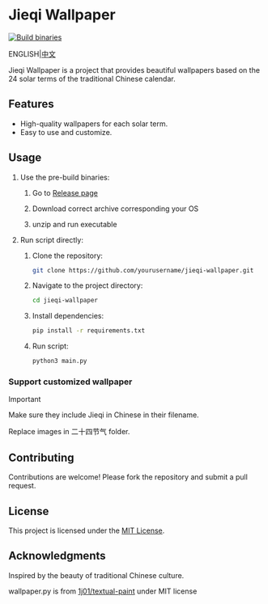 # Jieqi Wallpaper

[![Build binaries](https://github.com/steven-cmy/jieqi-wallpaper/actions/workflows/build.yml/badge.svg)](https://github.com/steven-cmy/jieqi-wallpaper/actions/workflows/build.yml)

ENGLISH|[中文](README-zh-CN.md)

Jieqi Wallpaper is a project that provides beautiful wallpapers based on the 24 solar terms of the traditional Chinese calendar.

## Features

- High-quality wallpapers for each solar term.
- Easy to use and customize.

## Usage

1. Use the pre-build binaries:

    1. Go to [Release page](https://github.com/steven-cmy/jieqi-wallpaper/releases)

    2. Download correct archive corresponding your OS

    3. unzip and run executable

2. Run script directly:
   1. Clone the repository:

        ```bash
        git clone https://github.com/yourusername/jieqi-wallpaper.git
        ```

   2. Navigate to the project directory:

       ```bash
       cd jieqi-wallpaper
       ```

   3. Install dependencies:

       ```bash
       pip install -r requirements.txt
       ```

   4. Run script:

       ```bash
       python3 main.py
       ```

### Support customized wallpaper

> [!IMPORTANT]  
> Make sure they include Jieqi in Chinese in their filename.

Replace images in 二十四节气 folder.

## Contributing

Contributions are welcome! Please fork the repository and submit a pull request.

## License

This project is licensed under the [MIT License](LICENSE).

## Acknowledgments

Inspired by the beauty of traditional Chinese culture.

wallpaper.py is from [1j01/textual-paint](https://github.com/1j01/textual-paint/blob/main/src/textual_paint/wallpaper.py) under MIT license
